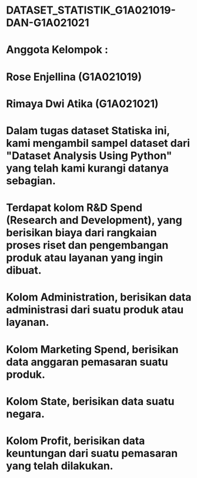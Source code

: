 # DATASET_STATISTIK_G1A021019-DAN-G1A021021
# Anggota Kelompok :
# Rose Enjellina (G1A021019)
# Rimaya Dwi Atika (G1A021021)
# 
# Dalam tugas dataset Statiska ini, kami mengambil sampel dataset dari "Dataset Analysis Using Python" yang telah kami kurangi datanya sebagian.
# Terdapat kolom R&D Spend (Research and Development), yang berisikan biaya dari rangkaian proses riset dan pengembangan produk atau layanan yang ingin dibuat.
# Kolom Administration, berisikan data administrasi dari suatu produk atau layanan.
# Kolom Marketing Spend, berisikan data anggaran pemasaran suatu produk.
# Kolom State, berisikan data suatu negara.
# Kolom Profit, berisikan data keuntungan dari suatu pemasaran yang telah dilakukan.
